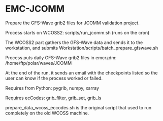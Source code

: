 # EMC-JCOMM
Prepare the GFS-Wave grib2 files for JCOMM validation project.

Process starts on WCOSS2:
scripts/run_jcomm.sh (runs on the cron)

The WCOSS2 part gathers the GFS-Wave data and sends it to the workstation, and submits
Workstation/scripts/batch_prepare_gfswave.sh

Process puts daily GFS-Wave grib2 files in emcrzdm: /home/ftp/polar/waves/JCOMM

At the end of the run, it sends an email with the checkpoints listed so the user can know if the process worked or failed.

Requires from Python: pygrib, numpy, xarray

Requires ecCodes: grib_filter, grib_set, grib_ls

prepare_data_wcoss_eccodes.sh is the original script that used to run completely on the old WCOSS machine.

